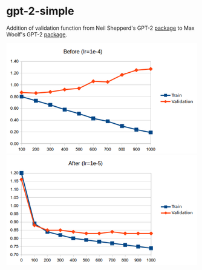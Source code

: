 # gpt-2-simple

Addition of validation function from Neil Shepperd's GPT-2 [package](https://github.com/nshepperd/gpt-2) to Max Woolf's GPT-2 [package](https://github.com/minimaxir/gpt-2-simple).

![](loss_before_validation.png)
![](loss_after_validation.png)
